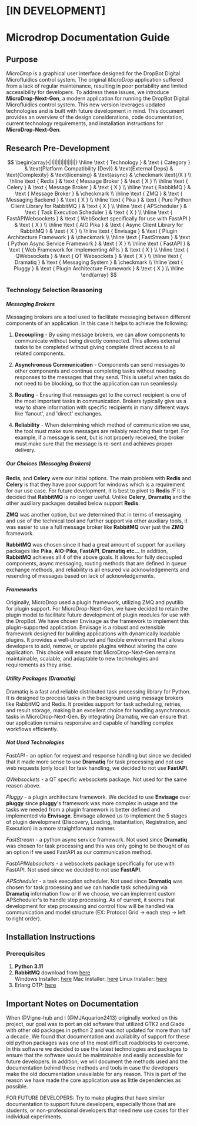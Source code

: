 # **[IN DEVELOPMENT]**
# **Microdrop Documentation Guide**

## **Purpose**

*MicroDrop* is a graphical user interface designed for the DropBot Digital Microfluidics control system. The original *MicroDrop* application suffered from a lack of regular maintenance, resulting in poor portability and limited accessibility for developers. To address these issues, we introduce **MicroDrop-Next-Gen**, a modern application for running the DropBot Digital Microfluidics control system. This new version leverages updated technologies and is built with future development in mind. This document provides an overview of the design considerations, code documentation, current technology requirements, and installation instructions for **MicroDrop-Next-Gen**.


## **Research Pre-Development**
$$
\begin{array}{|l|l|l|l|l|l|l|l|}
\hline \text { Technology } & \text { Category } & \text{Platform Compatibility (Dev)} & \text{External Deps} & \text{Complexity} & \text{licensing} & \text{async} & \checkmark \text{/X } \\
\hline \text { Redis } & \text { Message Broker } & \text { X } \\
\hline \text { Celery } & \text { Message Broker } & \text { X } \\
\hline \text { RabbitMQ } & \text { Message Broker } & \checkmark \\
\hline \text { ZMQ } & \text { Messaging Backend } & \text { X } \\
\hline \text { Pika } & \text { Pure Python Client Library for RabbitMQ } & \text { X } \\
\hline \text { APScheduler } & \text { Task Execution Scheduler } & \text { X } \\
\hline \text { FastAPIWebsockets } & \text { WebSocket specifically for use with FastAPI } & \text { X } \\
\hline \text { AIO Pika } & \text { Async Client Library for RabbitMQ } & \text { X } \\
\hline \text { Envisage } & \text { Plugin Architecture Framework } & \checkmark \\
\hline \text { FastStream } & \text { Python Async Service Framework } & \text { X } \\
\hline \text { FastAPI } & \text { Web Framework for Implementing APIs } & \text { X } \\
\hline \text { QWebsockets } & \text { QT Websockets } & \text { X } \\
\hline \text { Dramatiq } & \text { Messaging System } & \checkmark \\
\hline \text { Pluggy } & \text { Plugin Architecture Framework } & \text { X } \\
\hline
\end{array}
$$


### **Technology Selection Reasoning**

#### *Messaging Brokers*
Messaging brokers are a tool used to facilitate messaging between different components of an application. In this case it helps to achieve the following:

1. **Decoupling** - By using message brokers, we can allow components to communicate without being directly connected. This allows external tasks to be completed without giving complete direct access to all related components.

2. **Asynchronous Communication** - Components can send messages to other components and continue completing tasks without needing responses to the messages that they send. This is useful when tasks do not need to be blocking, so that the application can run seamlessly.

3. **Routing** - Ensuring that messages get to the correct recipient is one of the most important tasks in communication. Brokers typically give us a way to share information with specific recipients in many different ways like 'fanout', and 'direct' exchanges.

4. **Reliability** - When determining which method of communication we use, the tool must make sure messages are reliably reaching their target. For example, if a message is sent, but is not properly received, the broker must make sure that the message is re-sent and achieves proper delivery.

##### *Our Choices (Messaging Brokers)*

**Redis**, and **Celery** were our initial options. The main problem with **Redis** and **Celery** is that they have poor support for windows which is a requirement for our use case. For future development, it is best to pivot to **Redis** *IF* it is decided that **RabbitMQ** is no longer useful. Unlike **Celery**, **Dramatiq** and the other auxiliary packages detailed below support **Redis**.

**ZMQ** was another option, but we determined that in terms of messaging and use of the technical tool and further support via other auxiliary tools, it was easier to use a full message broker like **RabbitMQ** over just the **ZMQ** framework.

**RabbitMQ** was chosen since it had a great amount of support for auxiliary packages like **Pika**, **AIO-Pika**, **FastAPI**, **Dramatiq** **etc...** In addition, **RabbitMQ** achieves all 4 of the above goals. It allows for fully decoupled components, async messaging, routing methods that are defined in queue exchange methods, and reliability is all ensured via acknowledgements and resending of messages based on lack of acknowledgements.

#### *Frameworks*

Originally, MicroDrop used a plugin framework, utilizing ZMQ and pyutilib for plugin support. For MicroDrop-Next-Gen, we have decided to retain the plugin model to facilitate future development of plugin modules for use with the DropBot. We have chosen Envisage as the framework to implement this plugin-supported application. Envisage is a robust and extensible framework designed for building applications with dynamically loadable plugins. It provides a well-structured and flexible environment that allows developers to add, remove, or update plugins without altering the core application. This choice will ensure that MicroDrop-Next-Gen remains maintainable, scalable, and adaptable to new technologies and requirements as they arise.

#### *Utility Packages (Dramatiq)*

Dramatiq is a fast and reliable distributed task processing library for Python. It is designed to process tasks in the background using message brokers like RabbitMQ and Redis. It provides support for task scheduling, retries, and result storage, making it an excellent choice for handling asynchronous tasks in MicroDrop-Next-Gen. By integrating Dramatiq, we can ensure that our application remains responsive and capable of handling complex workflows efficiently.

#### *Not Used Technologies*

*FastAPI* - an option for request and response handling but since we decided that it made more sense to use **Dramatiq** for task processing and not use web requests (only local) for task handling, we decided to not use **FastAPI**.

*QWebsockets* - a QT specific websockets package. Not used for the same reason above.

*Pluggy* - a plugin architecture framework. We decided to use **Envisage** over **pluggy** since **pluggy**'s framework was more complex in usage and the tasks we needed from a plugin framework is better defined and implemented via **Envisage**. Envisage allowed us to implement the 5 stages of plugin development (Discovery, Loading, Instantiation, Registration, and Execution) in a more straightforward manner.

*FastStream* - a python async service framework. Not used since **Dramatiq** was chosen for task processing and this was only going to be thought of as an option if we used FastAPI as our communication method.

*FastAPIWebsockets* - a websockets package specifically for use with FastAPI. Not used since we decided to not use **FastAPI**.

*APScheduler* - a task execution scheduler. Not used since **Dramatiq** was chosen for task processing and we can handle task scheduling via **Dramatiq** information flow or if we choose, we can implement custom APScheduler's to handle step processing. As of current, it seems that development for step processing and control flow will be handled via communication and model structure (EX: Protocol Grid -> each step -> left to right order).

## **Installation Instructions**

### **Prerequisites**

1. **Python 3.11** 
2. **RabbitMQ** download from [here](https://www.rabbitmq.com/download.html)  
   Windows Installer: [here](https://www.rabbitmq.com/docs/install-windows)
   Mac Installer: [here](https://www.rabbitmq.com/install-homebrew.html)
   Linux Installer: [here](https://www.rabbitmq.com/install-debian.html)
3. Erlang OTP: [here](https://www.erlang.org/downloads)


## **Important Notes on Documentation**

When @Vigne-hub and I (@MJAquarion2413) originally worked on this project, our goal was to port an old software that utilized GTK2 and Glade with other old packages in python 2 and was not updated for more than half a decade. We found that documentation and availablity of support for these old python packages was one of the most difficult roadblocks to overcome. In this software we decided to use the latest technologies and packages to ensure that the software would be maintainable and easily accessible for future developers. In addition, we will document the methods used and the documentation behind these methods and tools in case the developers make the old documentation unavailable for any reason. This is part of the reason we have made the core application use as little dependencies as possible. 

FOR FUTURE DEVELOPERS: Try to make plugins that have similar documentation to support future developers, especially those that are students, or non-professional developers that need new use cases for their individual experiments.
